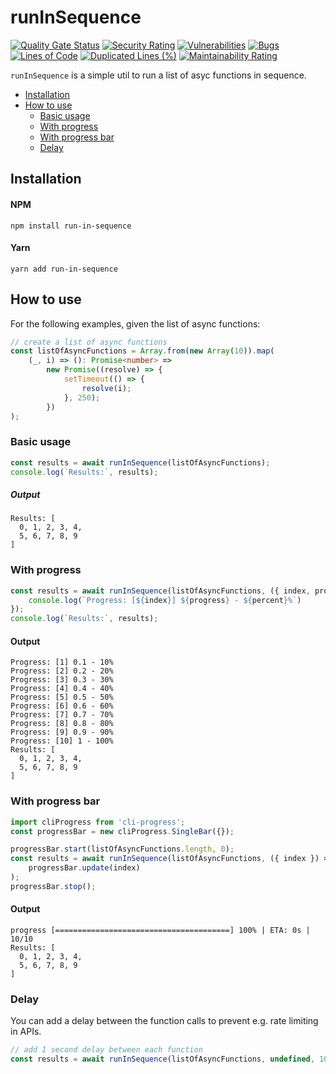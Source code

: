 # runInSequence

<!-- badges -->
[![Quality Gate Status](https://sq.srv.tobiaswaelde.com/api/project_badges/measure?project=tobiaswaelde_run-in-sequence_AYekOt526HzYw3BQH21R&metric=alert_status&token=sqb_88cea2dfb6c3ae5ac1a9ae3c1aef197ff93760c4)](https://sq.srv.tobiaswaelde.com/dashboard?id=tobiaswaelde_run-in-sequence_AYekOt526HzYw3BQH21R)
[![Security Rating](https://sq.srv.tobiaswaelde.com/api/project_badges/measure?project=tobiaswaelde_run-in-sequence_AYekOt526HzYw3BQH21R&metric=security_rating&token=sqb_88cea2dfb6c3ae5ac1a9ae3c1aef197ff93760c4)](https://sq.srv.tobiaswaelde.com/dashboard?id=tobiaswaelde_run-in-sequence_AYekOt526HzYw3BQH21R)
[![Vulnerabilities](https://sq.srv.tobiaswaelde.com/api/project_badges/measure?project=tobiaswaelde_run-in-sequence_AYekOt526HzYw3BQH21R&metric=vulnerabilities&token=sqb_88cea2dfb6c3ae5ac1a9ae3c1aef197ff93760c4)](https://sq.srv.tobiaswaelde.com/dashboard?id=tobiaswaelde_run-in-sequence_AYekOt526HzYw3BQH21R)
[![Bugs](https://sq.srv.tobiaswaelde.com/api/project_badges/measure?project=tobiaswaelde_run-in-sequence_AYekOt526HzYw3BQH21R&metric=bugs&token=sqb_88cea2dfb6c3ae5ac1a9ae3c1aef197ff93760c4)](https://sq.srv.tobiaswaelde.com/dashboard?id=tobiaswaelde_run-in-sequence_AYekOt526HzYw3BQH21R)
[![Lines of Code](https://sq.srv.tobiaswaelde.com/api/project_badges/measure?project=tobiaswaelde_run-in-sequence_AYekOt526HzYw3BQH21R&metric=ncloc&token=sqb_88cea2dfb6c3ae5ac1a9ae3c1aef197ff93760c4)](https://sq.srv.tobiaswaelde.com/dashboard?id=tobiaswaelde_run-in-sequence_AYekOt526HzYw3BQH21R)
[![Duplicated Lines (%)](https://sq.srv.tobiaswaelde.com/api/project_badges/measure?project=tobiaswaelde_run-in-sequence_AYekOt526HzYw3BQH21R&metric=duplicated_lines_density&token=sqb_88cea2dfb6c3ae5ac1a9ae3c1aef197ff93760c4)](https://sq.srv.tobiaswaelde.com/dashboard?id=tobiaswaelde_run-in-sequence_AYekOt526HzYw3BQH21R)
[![Maintainability Rating](https://sq.srv.tobiaswaelde.com/api/project_badges/measure?project=tobiaswaelde_run-in-sequence_AYekOt526HzYw3BQH21R&metric=sqale_rating&token=sqb_88cea2dfb6c3ae5ac1a9ae3c1aef197ff93760c4)](https://sq.srv.tobiaswaelde.com/dashboard?id=tobiaswaelde_run-in-sequence_AYekOt526HzYw3BQH21R)

`runInSequence` is a simple util to run a list of asyc functions in sequence.

- [Installation](#installation)
- [How to use](#how-to-use)
  - [Basic usage](#basic-usage)
  - [With progress](#with-progress)
  - [With progress bar](#with-progress-bar)
  - [Delay](#delay)


## Installation
#### NPM
```
npm install run-in-sequence
```
#### Yarn
```
yarn add run-in-sequence
```

## How to use

For the following examples, given the list of async functions:
```ts
// create a list of async functions
const listOfAsyncFunctions = Array.from(new Array(10)).map(
	(_, i) => (): Promise<number> =>
		new Promise((resolve) => {
			setTimeout(() => {
				resolve(i);
			}, 250);
		})
);
```

### Basic usage
```ts
const results = await runInSequence(listOfAsyncFunctions);
console.log(`Results:`, results);
```

##### Output
```
Results: [
  0, 1, 2, 3, 4,
  5, 6, 7, 8, 9
]
```

### With progress
```ts
const results = await runInSequence(listOfAsyncFunctions, ({ index, progress, percent }) => {
	console.log(`Progress: [${index}] ${progress} - ${percent}%`)
});
console.log(`Results:`, results);
```

#### Output
```
Progress: [1] 0.1 - 10%
Progress: [2] 0.2 - 20%
Progress: [3] 0.3 - 30%
Progress: [4] 0.4 - 40%
Progress: [5] 0.5 - 50%
Progress: [6] 0.6 - 60%
Progress: [7] 0.7 - 70%
Progress: [8] 0.8 - 80%
Progress: [9] 0.9 - 90%
Progress: [10] 1 - 100%
Results: [
  0, 1, 2, 3, 4,
  5, 6, 7, 8, 9
]
```

### With progress bar
```ts
import cliProgress from 'cli-progress';
const progressBar = new cliProgress.SingleBar({});

progressBar.start(listOfAsyncFunctions.length, 0);
const results = await runInSequence(listOfAsyncFunctions, ({ index }) =>
	progressBar.update(index)
);
progressBar.stop();
```

#### Output
```
progress [=======================================] 100% | ETA: 0s | 10/10
Results: [
  0, 1, 2, 3, 4,
  5, 6, 7, 8, 9
]
```

### Delay
You can add a delay between the function calls to prevent e.g. rate limiting in APIs.
```ts
// add 1 second delay between each function
const results = await runInSequence(listOfAsyncFunctions, undefined, 1000);
```